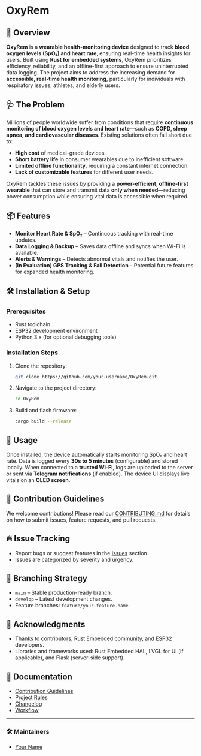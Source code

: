 # OxyRem

## 🚀 Overview
**OxyRem** is a **wearable health-monitoring device** designed to track **blood oxygen levels (SpO₂) and heart rate**, ensuring real-time health insights for users. Built using **Rust for embedded systems**, OxyRem prioritizes efficiency, reliability, and an offline-first approach to ensure uninterrupted data logging. The project aims to address the increasing demand for **accessible, real-time health monitoring**, particularly for individuals with respiratory issues, athletes, and elderly users.

## 🩺 The Problem
Millions of people worldwide suffer from conditions that require **continuous monitoring of blood oxygen levels and heart rate**—such as **COPD, sleep apnea, and cardiovascular diseases**. Existing solutions often fall short due to:
- **High cost** of medical-grade devices.
- **Short battery life** in consumer wearables due to inefficient software.
- **Limited offline functionality**, requiring a constant internet connection.
- **Lack of customizable features** for different user needs.

OxyRem tackles these issues by providing a **power-efficient, offline-first wearable** that can store and transmit data **only when needed**—reducing power consumption while ensuring vital data is accessible when required.

## 📦 Features
- **Monitor Heart Rate & SpO₂** – Continuous tracking with real-time updates.
- **Data Logging & Backup** – Saves data offline and syncs when Wi-Fi is available.
- **Alerts & Warnings** – Detects abnormal vitals and notifies the user.
- **(In Evaluation) GPS Tracking & Fall Detection** – Potential future features for expanded health monitoring.

## 🛠 Installation & Setup
### Prerequisites
- Rust toolchain
- ESP32 development environment
- Python 3.x (for optional debugging tools)

### Installation Steps
1. Clone the repository:
   ```sh
   git clone https://github.com/your-username/OxyRem.git
   ```
2. Navigate to the project directory:
   ```sh
   cd OxyRem
   ```
3. Build and flash firmware:
   ```sh
   cargo build --release
   ```

## 📖 Usage
Once installed, the device automatically starts monitoring SpO₂ and heart rate. Data is logged every **30s to 5 minutes** (configurable) and stored locally. When connected to a **trusted Wi-Fi**, logs are uploaded to the server or sent via **Telegram notifications** (if enabled). The device UI displays live vitals on an **OLED screen**.

## 📜 Contribution Guidelines
We welcome contributions! Please read our [CONTRIBUTING.md](CONTRIBUTING.md) for details on how to submit issues, feature requests, and pull requests.

## 🔥 Issue Tracking
- Report bugs or suggest features in the [Issues](https://github.com/your-username/OxyRem/issues) section.
- Issues are categorized by severity and urgency.

## 🌳 Branching Strategy
- `main` – Stable production-ready branch.
- `develop` – Latest development changes.
- Feature branches: `feature/your-feature-name`

## 🙌 Acknowledgments
- Thanks to contributors, Rust Embedded community, and ESP32 developers.
- Libraries and frameworks used: Rust Embedded HAL, LVGL for UI (if applicable), and Flask (server-side support).

## 📜 Documentation
- [Contribution Guidelines](CONTRIBUTING.md)
- [Project Rules](RULES.md)
- [Changelog](CHANGELOG.md)
- [Workflow](WORKFLOW.md)

---
### 🛠 Maintainers
- [Your Name](https://github.com/your-username)

